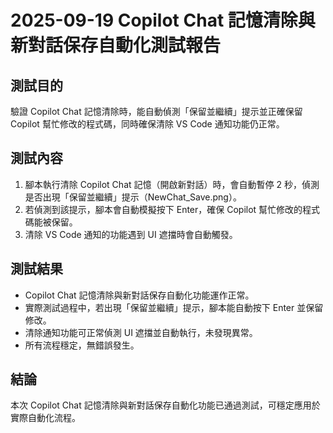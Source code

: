 # 2025-09-19 Copilot Chat 記憶清除與新對話保存自動化測試報告

## 測試目的
驗證 Copilot Chat 記憶清除時，能自動偵測「保留並繼續」提示並正確保留 Copilot 幫忙修改的程式碼，同時確保清除 VS Code 通知功能仍正常。

## 測試內容
1. 腳本執行清除 Copilot Chat 記憶（開啟新對話）時，會自動暫停 2 秒，偵測是否出現「保留並繼續」提示（NewChat_Save.png）。
2. 若偵測到該提示，腳本會自動模擬按下 Enter，確保 Copilot 幫忙修改的程式碼能被保留。
3. 清除 VS Code 通知的功能遇到 UI 遮擋時會自動觸發。

## 測試結果
- Copilot Chat 記憶清除與新對話保存自動化功能運作正常。
- 實際測試過程中，若出現「保留並繼續」提示，腳本能自動按下 Enter 並保留修改。
- 清除通知功能可正常偵測 UI 遮擋並自動執行，未發現異常。
- 所有流程穩定，無錯誤發生。

## 結論
本次 Copilot Chat 記憶清除與新對話保存自動化功能已通過測試，可穩定應用於實際自動化流程。
